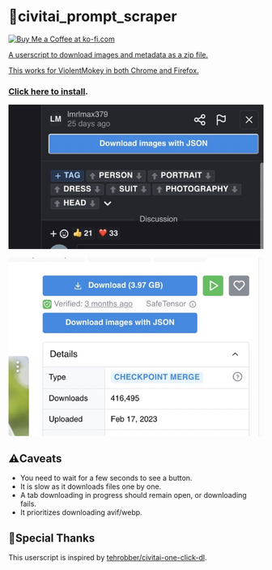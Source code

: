 # 🤖civitai_prompt_scraper

<a href='https://ko-fi.com/craftgear' target='_blank'><img height='35' style='border:0px;height:30px;' src='https://az743702.vo.msecnd.net/cdn/kofi3.png?v=0' border='0' alt='Buy Me a Coffee at ko-fi.com' />

A userscript to download images and metadata as a zip file.

This works for ViolentMokey in both Chrome and Firefox.

### **[Click here to install](https://github.com/craftgear/civitai_prompt_scraper/raw/main/dist/prompt_scraper.user.js)**.

![download model previews](./_screenshots/model.jpeg)

![download gallery images](./_screenshots/gallery.jpeg)

## ⚠️Caveats

- You need to wait for a few seconds to see a button.
- It is slow as it downloads files one by one.
- A tab downloading in progress should remain open, or downloading fails.
- It prioritizes downloading avif/webp.

## 🌟Special Thanks

This userscript is inspired by [tehrobber/civitai-one-click-dl](https://github.com/tehrobber/civitai-one-click-dl).
